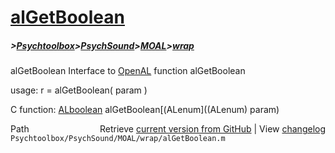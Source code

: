 # [alGetBoolean](alGetBoolean)
##### >[Psychtoolbox](Psychtoolbox)>[PsychSound](PsychSound)>[MOAL](MOAL)>[wrap](wrap)

alGetBoolean  Interface to [OpenAL](OpenAL) function alGetBoolean  
  
usage:  r = alGetBoolean( param )  
  
C function:  [ALboolean](ALboolean) alGetBoolean[(ALenum]((ALenum) param)  




<div class="code_header" style="text-align:right;">
  <span style="float:left;">Path&nbsp;&nbsp;</span> <span class="counter">Retrieve <a href=
  "https://raw.github.com/Psychtoolbox-3/Psychtoolbox-3/beta/Psychtoolbox/PsychSound/MOAL/wrap/alGetBoolean.m">current version from GitHub</a> | View <a href=
  "https://github.com/Psychtoolbox-3/Psychtoolbox-3/commits/beta/Psychtoolbox/PsychSound/MOAL/wrap/alGetBoolean.m">changelog</a></span>
</div>
<div class="code">
  <code>Psychtoolbox/PsychSound/MOAL/wrap/alGetBoolean.m</code>
</div>

